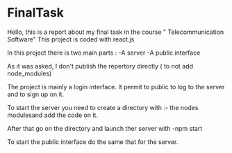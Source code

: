 # FinalTask
Hello, this is a report about my final task in the course " Telecommunication Software"
This project is coded with react.js

In this project there is two main parts :
-A server 
-A public interface

As it was asked, I don't publish the repertory directly ( to not add node_modules) 

The project is mainly a login interface. It permit to public to log to the server and to sign up  on it.

To start the server you need to create a directory with :- the nodes modulesand add the code on it.

After that go on the directory
and launch ther server with -npm start


To start the public interface do the same  that for the server.
